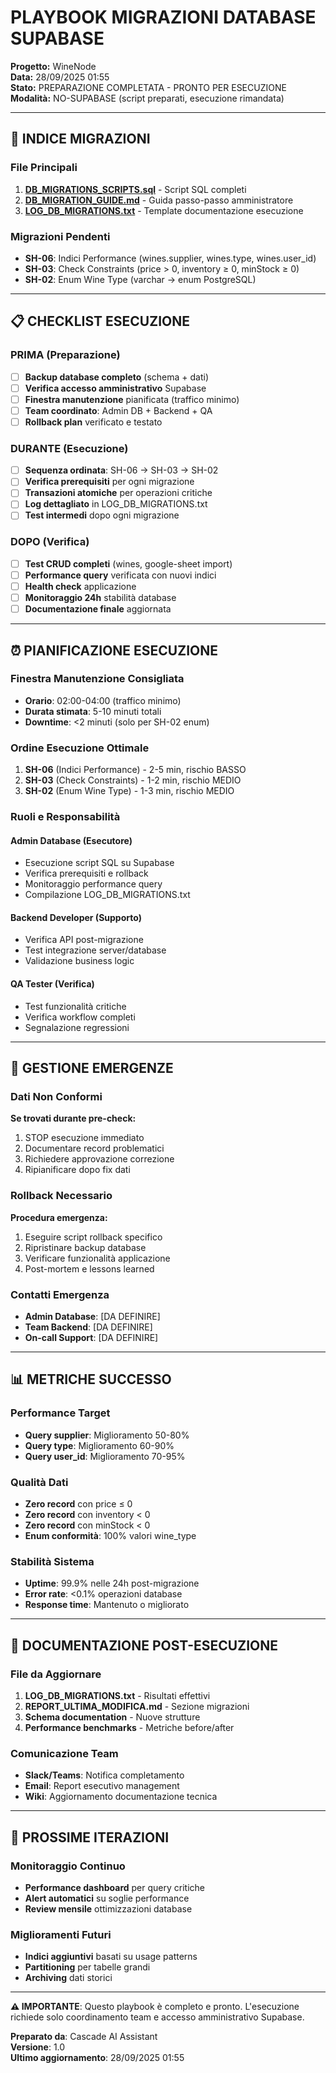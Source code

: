 # PLAYBOOK MIGRAZIONI DATABASE SUPABASE

**Progetto:** WineNode  
**Data:** 28/09/2025 01:55  
**Stato:** PREPARAZIONE COMPLETATA - PRONTO PER ESECUZIONE  
**Modalità:** NO-SUPABASE (script preparati, esecuzione rimandata)

---

## 🎯 INDICE MIGRAZIONI

### File Principali
1. **[DB_MIGRATIONS_SCRIPTS.sql](./DB_MIGRATIONS_SCRIPTS.sql)** - Script SQL completi
2. **[DB_MIGRATION_GUIDE.md](./DB_MIGRATION_GUIDE.md)** - Guida passo-passo amministratore
3. **[LOG_DB_MIGRATIONS.txt](./LOG_DB_MIGRATIONS.txt)** - Template documentazione esecuzione

### Migrazioni Pendenti
- **SH-06**: Indici Performance (wines.supplier, wines.type, wines.user_id)
- **SH-03**: Check Constraints (price > 0, inventory ≥ 0, minStock ≥ 0)  
- **SH-02**: Enum Wine Type (varchar → enum PostgreSQL)

---

## 📋 CHECKLIST ESECUZIONE

### PRIMA (Preparazione)
- [ ] **Backup database completo** (schema + dati)
- [ ] **Verifica accesso amministrativo** Supabase
- [ ] **Finestra manutenzione** pianificata (traffico minimo)
- [ ] **Team coordinato**: Admin DB + Backend + QA
- [ ] **Rollback plan** verificato e testato

### DURANTE (Esecuzione)
- [ ] **Sequenza ordinata**: SH-06 → SH-03 → SH-02
- [ ] **Verifica prerequisiti** per ogni migrazione
- [ ] **Transazioni atomiche** per operazioni critiche
- [ ] **Log dettagliato** in LOG_DB_MIGRATIONS.txt
- [ ] **Test intermedi** dopo ogni migrazione

### DOPO (Verifica)
- [ ] **Test CRUD completi** (wines, google-sheet import)
- [ ] **Performance query** verificata con nuovi indici
- [ ] **Health check** applicazione
- [ ] **Monitoraggio 24h** stabilità database
- [ ] **Documentazione finale** aggiornata

---

## ⏰ PIANIFICAZIONE ESECUZIONE

### Finestra Manutenzione Consigliata
- **Orario**: 02:00-04:00 (traffico minimo)
- **Durata stimata**: 5-10 minuti totali
- **Downtime**: <2 minuti (solo per SH-02 enum)

### Ordine Esecuzione Ottimale
1. **SH-06** (Indici Performance) - 2-5 min, rischio BASSO
2. **SH-03** (Check Constraints) - 1-2 min, rischio MEDIO  
3. **SH-02** (Enum Wine Type) - 1-3 min, rischio MEDIO

### Ruoli e Responsabilità

#### Admin Database (Esecutore)
- Esecuzione script SQL su Supabase
- Verifica prerequisiti e rollback
- Monitoraggio performance query
- Compilazione LOG_DB_MIGRATIONS.txt

#### Backend Developer (Supporto)
- Verifica API post-migrazione
- Test integrazione server/database
- Validazione business logic

#### QA Tester (Verifica)
- Test funzionalità critiche
- Verifica workflow completi
- Segnalazione regressioni

---

## 🚨 GESTIONE EMERGENZE

### Dati Non Conformi
**Se trovati durante pre-check:**
1. STOP esecuzione immediato
2. Documentare record problematici
3. Richiedere approvazione correzione
4. Ripianificare dopo fix dati

### Rollback Necessario
**Procedura emergenza:**
1. Eseguire script rollback specifico
2. Ripristinare backup database
3. Verificare funzionalità applicazione
4. Post-mortem e lessons learned

### Contatti Emergenza
- **Admin Database**: [DA DEFINIRE]
- **Team Backend**: [DA DEFINIRE]
- **On-call Support**: [DA DEFINIRE]

---

## 📊 METRICHE SUCCESSO

### Performance Target
- **Query supplier**: Miglioramento 50-80%
- **Query type**: Miglioramento 60-90%
- **Query user_id**: Miglioramento 70-95%

### Qualità Dati
- **Zero record** con price ≤ 0
- **Zero record** con inventory < 0
- **Zero record** con minStock < 0
- **Enum conformità**: 100% valori wine_type

### Stabilità Sistema
- **Uptime**: 99.9% nelle 24h post-migrazione
- **Error rate**: <0.1% operazioni database
- **Response time**: Mantenuto o migliorato

---

## 📝 DOCUMENTAZIONE POST-ESECUZIONE

### File da Aggiornare
1. **LOG_DB_MIGRATIONS.txt** - Risultati effettivi
2. **REPORT_ULTIMA_MODIFICA.md** - Sezione migrazioni
3. **Schema documentation** - Nuove strutture
4. **Performance benchmarks** - Metriche before/after

### Comunicazione Team
- **Slack/Teams**: Notifica completamento
- **Email**: Report esecutivo management
- **Wiki**: Aggiornamento documentazione tecnica

---

## 🔄 PROSSIME ITERAZIONI

### Monitoraggio Continuo
- **Performance dashboard** per query critiche
- **Alert automatici** su soglie performance
- **Review mensile** ottimizzazioni database

### Miglioramenti Futuri
- **Indici aggiuntivi** basati su usage patterns
- **Partitioning** per tabelle grandi
- **Archiving** dati storici

---

**⚠️ IMPORTANTE**: Questo playbook è completo e pronto. L'esecuzione richiede solo coordinamento team e accesso amministrativo Supabase.

**Preparato da**: Cascade AI Assistant  
**Versione**: 1.0  
**Ultimo aggiornamento**: 28/09/2025 01:55
